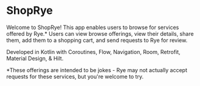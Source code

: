 ShopRye
=================

Welcome to ShopRye! This app enables users to browse for services offered by Rye.* Users can view browse offerings, view their details, share them, add them to a shopping cart, and send requests to Rye for review.

Developed in Kotlin with Coroutines, Flow, Navigation, Room, Retrofit, Material Design, & Hilt.

*These offerings are intended to be jokes - Rye may not actually accept requests for these services, but you're welcome to try.